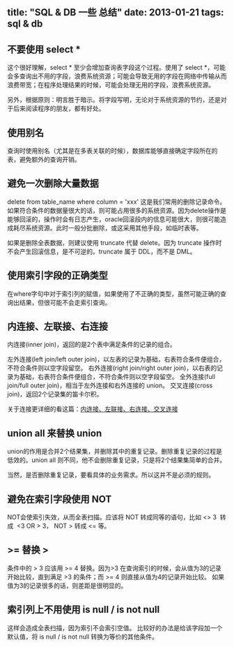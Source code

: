 title: "SQL & DB 一些 总结"
date: 2013-01-21
tags: sql & db
---

## 不要使用 select *

这个很好理解，select * 至少会增加查询表字段这个过程。使用了 select *，可能会多查询出不用的字段，浪费系统资源；可能会导致无用的字段在网络中传输从而浪费带宽；在程序处理结果的时候，可能会处理无用的字段，浪费系统资源。

另外，根据原则：明言胜于暗示。将字段写明，无论对于系统资源的节约，还是对于后来阅读程序的朋友，都有好处。<!--more-->

## 使用别名

查询时使用别名（尤其是在多表关联的时候），数据库能够直接确定字段所在的表，避免额外的查询开销。

## 避免一次删除大量数据

delete from table_name where column = 'xxx'        这是我们常用的删除记录命令。如果符合条件的数据量很大的话，则可能占用很多的系统资源。因为delete操作是能够回滚的，操作时会有日志产生，oracle回滚段内的信息可能很大，则很可能造成耗尽系统资源。此时一般分批删除，或这采用其他手段，如临时表等。

如果是删除全表数据，则建议使用 truncate 代替 delete。因为 truncate 操作时不会产生回滚信息，是不可逆的。truncate 属于 DDL，而不是 DML。 

## 使用索引字段的正确类型

在where字句中对于索引列的赋值，如果使用了不正确的类型，虽然可能正确的查询出结果，但很可能不会走索引查询。

## 内连接、左联接、右连接

内连接(inner join)，返回的是2个表中满足条件的记录的组合。

左外连接(left join/left outer join)，以左表的记录为基础，右表符合条件便组合，不符合条件则以空字段留空。
右外连接(right join/right outer join)，以右表的记录为基础，右表符合条件便组合，不符合条件则以空字段留空。
全外连接(full join/full outer join)，相当于左外连接和右外连接的 union。
交叉连接(cross join)，返回2个记录集的笛卡尔积。

关于连接更详细的看这篇：[内连接、左联接、右连接、交叉连接](/inner-outer-left-right-cross-join.html)

## union all 来替换 union

union的作用是合并2个结果集，并删除其中的重复记录。删除重复记录的过程是低效的。union all 则不同，他不会删除重复记录，只是将2个结果集简单的合并。

当然，是否删除重复记录，要看具体的业务需求。所以这并不是必须的规则。

## 避免在索引字段使用 NOT

NOT会使索引失效，从而全表扫描。应该将 NOT 转成同等的语句，比如 &lt;&gt; 3  转成  &lt;3 OR &gt; 3， NOT &gt; 转成 &lt;= 等。

## &gt;= 替换 &gt;

条件中的 &gt; 3 应该用 &gt;= 4 替换。因为&gt;3 在查询索引的时候，会从值为3的记录开始比较，直到满足 &gt;3 的条件；而 &gt;= 4 则直接从值为4的记录开始比较。 如果值为3的记录很多的话，则差距是很明显的。

## 索引列上不用使用 is null / is not null

这样会造成全表扫描，因为索引不会索引空值。 比较好的办法是给该字段加一个默认值，将 is null / is not null 转换为等价的其他条件。
